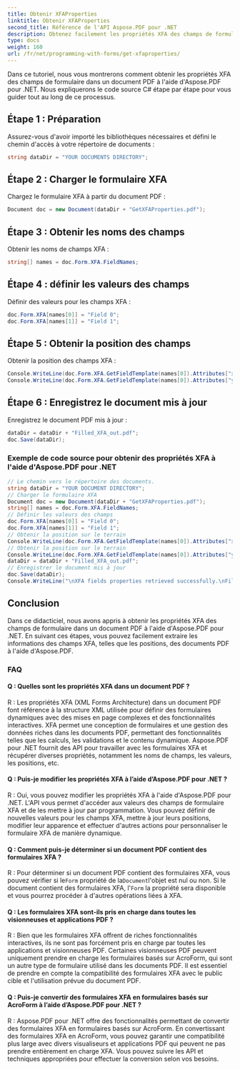 ```yaml
---
title: Obtenir XFAProperties
linktitle: Obtenir XFAProperties
second_title: Référence de l'API Aspose.PDF pour .NET
description: Obtenez facilement les propriétés XFA des champs de formulaire dans vos documents PDF avec Aspose.PDF pour .NET.
type: docs
weight: 160
url: /fr/net/programming-with-forms/get-xfaproperties/
---
```

Dans ce tutoriel, nous vous montrerons comment obtenir les propriétés XFA des champs de formulaire dans un document PDF à l'aide d'Aspose.PDF pour .NET. Nous expliquerons le code source C# étape par étape pour vous guider tout au long de ce processus.

## Étape 1 : Préparation

Assurez-vous d'avoir importé les bibliothèques nécessaires et défini le chemin d'accès à votre répertoire de documents :

```csharp
string dataDir = "YOUR DOCUMENTS DIRECTORY";
```

## Étape 2 : Charger le formulaire XFA

Chargez le formulaire XFA à partir du document PDF :

```csharp
Document doc = new Document(dataDir + "GetXFAProperties.pdf");
```

## Étape 3 : Obtenir les noms des champs

Obtenir les noms de champs XFA :

```csharp
string[] names = doc.Form.XFA.FieldNames;
```

## Étape 4 : définir les valeurs des champs

Définir des valeurs pour les champs XFA :

```csharp
doc.Form.XFA[names[0]] = "Field 0";
doc.Form.XFA[names[1]] = "Field 1";
```

## Étape 5 : Obtenir la position des champs

Obtenir la position des champs XFA :

```csharp
Console.WriteLine(doc.Form.XFA.GetFieldTemplate(names[0]).Attributes["x"].Value);
Console.WriteLine(doc.Form.XFA.GetFieldTemplate(names[0]).Attributes["y"].Value);
```

## Étape 6 : Enregistrez le document mis à jour

Enregistrez le document PDF mis à jour :

```csharp
dataDir = dataDir + "Filled_XFA_out.pdf";
doc.Save(dataDir);
```

### Exemple de code source pour obtenir des propriétés XFA à l'aide d'Aspose.PDF pour .NET 
```csharp
// Le chemin vers le répertoire des documents.
string dataDir = "YOUR DOCUMENT DIRECTORY";
// Charger le formulaire XFA
Document doc = new Document(dataDir + "GetXFAProperties.pdf");
string[] names = doc.Form.XFA.FieldNames;
// Définir les valeurs des champs
doc.Form.XFA[names[0]] = "Field 0";
doc.Form.XFA[names[1]] = "Field 1";
// Obtenir la position sur le terrain
Console.WriteLine(doc.Form.XFA.GetFieldTemplate(names[0]).Attributes["x"].Value);
// Obtenir la position sur le terrain
Console.WriteLine(doc.Form.XFA.GetFieldTemplate(names[0]).Attributes["y"].Value);
dataDir = dataDir + "Filled_XFA_out.pdf";
// Enregistrer le document mis à jour
doc.Save(dataDir);
Console.WriteLine("\nXFA fields properties retrieved successfully.\nFile saved at " + dataDir);
```

## Conclusion

Dans ce didacticiel, nous avons appris à obtenir les propriétés XFA des champs de formulaire dans un document PDF à l'aide d'Aspose.PDF pour .NET. En suivant ces étapes, vous pouvez facilement extraire les informations des champs XFA, telles que les positions, des documents PDF à l'aide d'Aspose.PDF.

### FAQ

#### Q : Quelles sont les propriétés XFA dans un document PDF ?

R : Les propriétés XFA (XML Forms Architecture) dans un document PDF font référence à la structure XML utilisée pour définir des formulaires dynamiques avec des mises en page complexes et des fonctionnalités interactives. XFA permet une conception de formulaires et une gestion des données riches dans les documents PDF, permettant des fonctionnalités telles que les calculs, les validations et le contenu dynamique. Aspose.PDF pour .NET fournit des API pour travailler avec les formulaires XFA et récupérer diverses propriétés, notamment les noms de champs, les valeurs, les positions, etc.

#### Q : Puis-je modifier les propriétés XFA à l’aide d’Aspose.PDF pour .NET ?

R : Oui, vous pouvez modifier les propriétés XFA à l'aide d'Aspose.PDF pour .NET. L'API vous permet d'accéder aux valeurs des champs de formulaire XFA et de les mettre à jour par programmation. Vous pouvez définir de nouvelles valeurs pour les champs XFA, mettre à jour leurs positions, modifier leur apparence et effectuer d'autres actions pour personnaliser le formulaire XFA de manière dynamique.

#### Q : Comment puis-je déterminer si un document PDF contient des formulaires XFA ?

 R : Pour déterminer si un document PDF contient des formulaires XFA, vous pouvez vérifier si le`Form` propriété de la`Document`l'objet est nul ou non. Si le document contient des formulaires XFA, l'`Form` la propriété sera disponible et vous pourrez procéder à d'autres opérations liées à XFA.

#### Q : Les formulaires XFA sont-ils pris en charge dans toutes les visionneuses et applications PDF ?

R : Bien que les formulaires XFA offrent de riches fonctionnalités interactives, ils ne sont pas forcément pris en charge par toutes les applications et visionneuses PDF. Certaines visionneuses PDF peuvent uniquement prendre en charge les formulaires basés sur AcroForm, qui sont un autre type de formulaire utilisé dans les documents PDF. Il est essentiel de prendre en compte la compatibilité des formulaires XFA avec le public cible et l'utilisation prévue du document PDF.

#### Q : Puis-je convertir des formulaires XFA en formulaires basés sur AcroForm à l’aide d’Aspose.PDF pour .NET ?

R : Aspose.PDF pour .NET offre des fonctionnalités permettant de convertir des formulaires XFA en formulaires basés sur AcroForm. En convertissant des formulaires XFA en AcroForm, vous pouvez garantir une compatibilité plus large avec divers visualiseurs et applications PDF qui peuvent ne pas prendre entièrement en charge XFA. Vous pouvez suivre les API et techniques appropriées pour effectuer la conversion selon vos besoins.